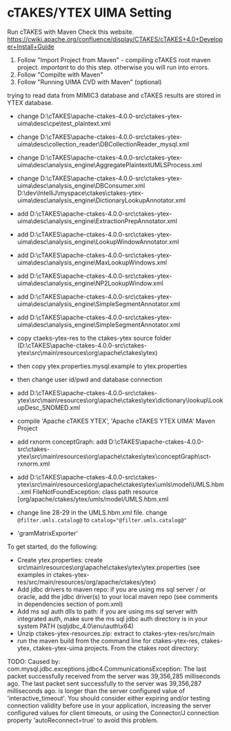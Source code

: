 # cTAKES/YTEX UIMA Setting 

Run cTAKES with Maven
Check this website. https://cwiki.apache.org/confluence/display/CTAKES/cTAKES+4.0+Developer+Install+Guide  
1. Follow "Import Project from Maven" - compiling cTAKES root maven project. *important* to do this step. otherwise you will run into errors. 
2. Follow "Compilte with Maven"
3. Follow "Running UIMA CVD with Maven" (optional)


trying to read data from MIMIC3 database and cTAKES results are stored in YTEX database.
- change D:\cTAKES\apache-ctakes-4.0.0-src\ctakes-ytex-uima\desc\cpe\test_plaintext.xml
- change D:\cTAKES\apache-ctakes-4.0.0-src\ctakes-ytex-uima\desc\collection_reader\DBCollectionReader_mysql.xml
- change D:\cTAKES\apache-ctakes-4.0.0-src\ctakes-ytex-uima\desc\analysis_engine\AggregatePlaintextUMLSProcess.xml
- change D:\cTAKES\apache-ctakes-4.0.0-src\ctakes-ytex-uima\desc\analysis_engine\DBConsumer.xml
D:\dev\IntelliJ\myspace\ctakes\ctakes-ytex-uima\desc\analysis_engine\DictionaryLookupAnnotator.xml
- add D:\cTAKES\apache-ctakes-4.0.0-src\ctakes-ytex-uima\desc\analysis_engine\ExtractionPrepAnnotator.xml
- add D:\cTAKES\apache-ctakes-4.0.0-src\ctakes-ytex-uima\desc\analysis_engine\LookupWindowAnnotator.xml
- add D:\cTAKES\apache-ctakes-4.0.0-src\ctakes-ytex-uima\desc\analysis_engine\MaxLookupWindows.xml
- add D:\cTAKES\apache-ctakes-4.0.0-src\ctakes-ytex-uima\desc\analysis_engine\NP2LookupWindow.xml
- add D:\cTAKES\apache-ctakes-4.0.0-src\ctakes-ytex-uima\desc\analysis_engine\SimpleSegmentAnnotator.xml
- add D:\cTAKES\apache-ctakes-4.0.0-src\ctakes-ytex-uima\desc\analysis_engine\SimpleSegmentAnnotator.xml

- copy ctaeks-ytex-res to the ctakes-ytex source folder (D:\cTAKES\apache-ctakes-4.0.0-src\ctakes-ytex\src\main\resources\org\apache\ctakes\ytex)
- then copy ytex.properties.mysql.example to ytex.properties
- then change user id/pwd and database connection  

- add D:\cTAKES\apache-ctakes-4.0.0-src\ctakes-ytex\src\main\resources\org\apache\ctakes\ytex\dictionary\lookup\LookupDesc_SNOMED.xml
- compile 'Apache cTAKES YTEX', 'Apache cTAKES YTEX UIMA' Maven Project 

- add rxnorm conceptGraph: add D:\cTAKES\apache-ctakes-4.0.0-src\ctakes-ytex\src\main\resources\org\apache\ctakes\ytex\conceptGraph\sct-rxnorm.xml

- add D:\cTAKES\apache-ctakes-4.0.0-src\ctakes-ytex\src\main\resources\org\apache\ctakes\ytex\umls\model\UMLS.hbm..xml
FileNotFoundException: class path resource [org/apache/ctakes/ytex/umls/model/UMLS.hbm.xml

- change line 28-29 in the UMLS.hbm.xml file. change `@filter.umls.catalog@` to `catalog="@filter.umls.catalog@"` 
<hibernate-mapping package="org.apache.ctakes.ytex.umls.model"
         	schema="@umls.schema@" catalog="@filter.umls.catalog@"> 


- 'gramMatrixExporter'


To get started, do the following:
* Create ytex.properties: create src\main\resources\org\apache\ctakes\ytex\ytex.properties (see examples in ctakes-ytex-res/src/main/resources/org/apache/ctakes/ytex)
* Add jdbc drivers to maven repo: if you are using ms sql server / or oracle, add the jdbc driver(s) to your local maven repo (see comments in dependencies section of pom.xml)
* Add ms sql auth dlls to path: if you are using ms sql server with integrated auth, make sure the ms sql jdbc auth directory is in your system PATH (sqljdbc_4.0\enu\auth\x64)
* Unzip ctakes-ytex-resources.zip: extract to  ctakes-ytex-res/src/main
* run the maven build from the command line for ctakes-ytex-res, ctakes-ytex, ctakes-ytex-uima projects.  From the ctakes root directory:



TODO: 
Caused by: com.mysql.jdbc.exceptions.jdbc4.CommunicationsException: The last packet successfully received from the server was 39,356,285 milliseconds ago.  The last packet sent successfully to the server was 39,356,287 milliseconds ago. is longer than the server configured value of 'interactive_timeout'. You should consider either expiring and/or testing connection validity before use in your application, increasing the server configured values for client timeouts, or using the Connector/J connection property 'autoReconnect=true' to avoid this problem.